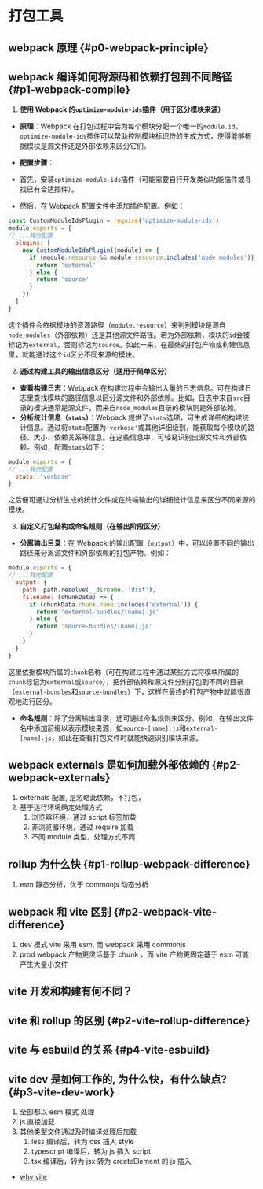 
# 打包工具

## webpack 原理 {#p0-webpack-principle}

## webpack 编译如何将源码和依赖打包到不同路径 {#p1-webpack-compile}

1. **使用 Webpack 的`optimize-module-ids`插件（用于区分模块来源）**

* **原理**：Webpack 在打包过程中会为每个模块分配一个唯一的`module.id`。`optimize-module-ids`插件可以帮助控制模块标识符的生成方式，使得能够根据模块是源文件还是外部依赖来区分它们。
* **配置步骤**：

* 首先，安装`optimize-module-ids`插件（可能需要自行开发类似功能插件或寻找已有合适插件）。
* 然后，在 Webpack 配置文件中添加插件配置。例如：

 ```javascript
 const CustomModuleIdsPlugin = require('optimize-module-ids')
 module.exports = {
 // ...其他配置
   plugins: [
     new CustomModuleIdsPlugin((module) => {
       if (module.resource && module.resource.includes('node_modules')) {
         return 'external'
       } else {
         return 'source'
       }
     })
   ]
 }
 ```

 这个插件会依据模块的资源路径（`module.resource`）来判别模块是源自`node_modules`（外部依赖）还是其他源文件路径。若为外部依赖，模块的`id`会被标记为`external`，否则标记为`source`。如此一来，在最终的打包产物或构建信息里，就能通过这个`id`区分不同来源的模块。

2. **通过构建工具的输出信息区分（适用于简单区分）**

* **查看构建日志**：Webpack 在构建过程中会输出大量的日志信息。可在构建日志里查找模块的路径信息以区分源文件和外部依赖。比如，日志中来自`src`目录的模块通常是源文件，而来自`node_modules`目录的模块则是外部依赖。
* **分析统计信息（`stats`）**：Webpack 提供了`stats`选项，可生成详细的构建统计信息。通过将`stats`配置为`'verbose'`或其他详细级别，能获取每个模块的路径、大小、依赖关系等信息。在这些信息中，可轻易识别出源文件和外部依赖。例如，配置`stats`如下：

 ```javascript
 module.exports = {
 // ...其他配置
   stats: 'verbose'
 }
 ```

 之后便可通过分析生成的统计文件或在终端输出的详细统计信息来区分不同来源的模块。

3. **自定义打包结构或命名规则（在输出阶段区分）**

* **分离输出目录**：在 Webpack 的输出配置（`output`）中，可以设置不同的输出路径来分离源文件和外部依赖的打包产物。例如：

 ```javascript
 module.exports = {
 // ...其他配置
   output: {
     path: path.resolve(__dirname, 'dist'),
     filename: (chunkData) => {
       if (chunkData.chunk.name.includes('external')) {
         return 'external-bundles/[name].js'
       } else {
         return 'source-bundles/[name].js'
       }
     }
   }
 }
 ```

 这里依据模块所属的`chunk`名称（可在构建过程中通过某些方式将模块所属的`chunk`标记为`external`或`source`），把外部依赖和源文件分别打包到不同的目录（`external-bundles`和`source-bundles`）下，这样在最终的打包产物中就能很直观地进行区分。

* **命名规则**：除了分离输出目录，还可通过命名规则来区分。例如，在输出文件名中添加前缀以表示模块来源，如`source-[name].js`和`external-[name].js`，如此在查看打包文件时就能快速识别模块来源。

## webpack externals 是如何加载外部依赖的 {#p2-webpack-externals}

1. externals 配置, 是忽略此依赖，不打包，
2. 基于运行环境确定处理方式
   1. 浏览器环境，通过 script 标签加载
   2. 非浏览器环境，通过 require 加载
   3. 不同 module 类型，处理方式不同

## rollup 为什么快 {#p1-rollup-webpack-difference}

1. esm 静态分析，优于 commonjs 动态分析

## webpack 和 vite 区别 {#p2-webpack-vite-difference}

1. dev 模式 vite 采用 esm, 而 webpack 采用 commonjs
2. prod webpack 产物更灵活基于 chunk ，而 vite 产物更固定基于 esm 可能产生大量小文件

## vite 开发和构建有何不同？

## vite 和 rollup 的区别 {#p2-vite-rollup-difference}

## vite 与 esbuild 的关系 {#p4-vite-esbuild}

## vite dev  是如何工作的, 为什么快，有什么缺点? {#p3-vite-dev-work}

<Answer>

1. 全部都以 esm 模式 处理
2. js 直接加载
3. 其他类型文件通过及时编译处理后加载
   1. less 编译后，转为 css 插入 style
   2. typescript 编译后，转为 js 插入 script
   3. tsx 编译后，转为 jsx 转为 createElement 的 js 插入

* [why vite](https://vite.dev/guide/why.html)

</Answer>
